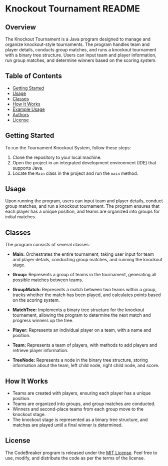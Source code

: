 # Knockout Tournament README

## Overview

The Knockout Tournament is a Java program designed to manage and organize knockout-style tournaments. The program handles team and player details, conducts group matches, and runs a knockout tournament with a binary tree structure. Users can input team and player information, run group matches, and determine winners based on the scoring system.

## Table of Contents

- [Getting Started](#getting-started)
- [Usage](#usage)
- [Classes](#classes)
- [How It Works](#how-it-works)
- [Example Usage](#example-usage)
- [Authors](#authors)
- [License](#license)

## Getting Started

To run the Tournament Knockout System, follow these steps:

1. Clone the repository to your local machine.
2. Open the project in an integrated development environment (IDE) that supports Java.
3. Locate the `Main` class in the project and run the `main` method.

## Usage

Upon running the program, users can input team and player details, conduct group matches, and run a knockout tournament. The program ensures that each player has a unique position, and teams are organized into groups for initial matches.

## Classes

The program consists of several classes:

- **Main:** Orchestrates the entire tournament, taking user input for team and player details, conducting group matches, and running the knockout stage.

- **Group:** Represents a group of teams in the tournament, generating all possible matches between teams.

- **GroupMatch:** Represents a match between two teams within a group, tracks whether the match has been played, and calculates points based on the scoring system.

- **MatchTree:** Implements a binary tree structure for the knockout tournament, allowing the program to determine the next match and progress winners up the tree.

- **Player:** Represents an individual player on a team, with a name and position.

- **Team:** Represents a team of players, with methods to add players and retrieve player information.

- **TreeNode:** Represents a node in the binary tree structure, storing information about the team, left child node, right child node, and score.

## How It Works

- Teams are created with players, ensuring each player has a unique position.
- Teams are organized into groups, and group matches are conducted.
- Winners and second-place teams from each group move to the knockout stage.
- The knockout stage is represented as a binary tree structure, and matches are played until a final winner is determined.

## License

The CodeBreaker program is released under the [MIT License](LICENSE). Feel free to use, modify, and distribute the code as per the terms of the license.


